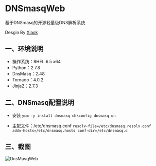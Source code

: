 DNSmasqWeb
==========

基于DNSmasq的开源轻量级DNS解析系统

Desgin By [Xiaok](http://github.luxiaok.com)

## 一、环境说明 ##
* 操作系统：RHEL 6.5 x64
* Python：2.7.8
* DnsMasq：2.48
* Tornado：4.0.2
* Jinja2：2.7.3

## 二、DNSmasq配置说明 ##
* 安装
`
yum -y install dnsmasq
chkconfig dnsmasq on
`

* 主配文件：/etc/dnsmasq.conf
`
resolv-file=/etc/dnsmasq.resolv.conf
addn-hosts=/etc/dnsmasq.hosts
conf-dir=/etc/dnsmasq.d
`

## 三、截图 ##
![DnsMasqWeb](https://github.com/luxiaok/DNSmasqWeb/raw/master/xk_screenshot/xk_domain.png)